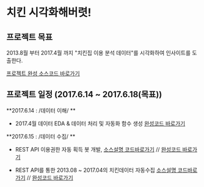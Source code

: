 # 치킨 시각화해버렷!

## 프로젝트 목표

2013.8월 부터 2017.4월 까지 "치킨집 이용 분석 데이터"를 시각화하여 인사이트를 도출한다.

[프로젝트 완성 소스코드 바로가기]()

## 프로젝트 일정 (2017.6.14 ~ 2017.6.18(목표))

**2017.6.14 :  /데이터 이해/ **
* 2017.4월 데이터 EDA & 데이터 처리 및 자동화 함수 생성 [완성코드 바로가기](https://github.com/pizza12333/project_repo/blob/master/project/sk_vis/vis_chiken/day_1_2017_04_EDA.ipynb)

**2017.6.15 :  /데이터 수집/ **
* REST API 이용권한 자동 획득 봇 개발, [소스설명 코드바로가기](https://github.com/pizza12333/project_repo/blob/master/project/sk_vis/vis_chiken/DAY_2_REST_API_JSON_2_CSV.ipynb) // [완성코드 바로가기](https://github.com/pizza12333/project_repo/blob/master/project/sk_vis/vis_chiken/module/get_access.py)

* REST API를 통한 2013.08 ~ 2017.04의 치킨데이터 자동수집 [소스설명 코드바로가기](https://github.com/pizza12333/project_repo/blob/master/project/sk_vis/vis_chiken/DAY_2_REST_API_JSON_2_CSV.ipynb) // [완성코드 바로가기](https://github.com/pizza12333/project_repo/blob/master/project/sk_vis/vis_chiken/module/restAPI.py)
